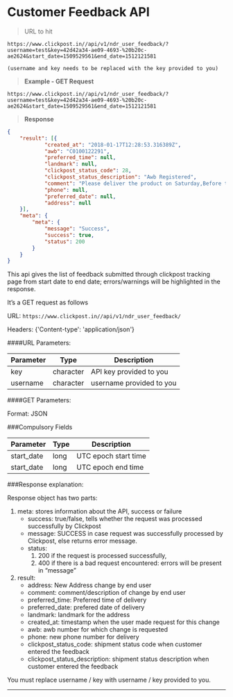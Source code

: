 # Customer Feedback API

>URL to hit

```
https://www.clickpost.in//api/v1/ndr_user_feedback/?username=test&key=42d42a34-ae09-4693-%20b20c-ae2624&start_date=1509529561&end_date=1512121581

(username and key needs to be replaced with the key provided to you)
```

>__Example - GET Request__

```
https://www.clickpost.in//api/v1/ndr_user_feedback/?username=test&key=42d42a34-ae09-4693-%20b20c-ae2624&start_date=1509529561&end_date=1512121581
```

>__Response__

```json
{
    "result": [{
            "created_at": "2018-01-17T12:28:53.316389Z",
            "awb": "C0100122291",
            "preferred_time": null,
            "landmark": null,
            "clickpost_status_code": 28,
            "clickpost_status_description": "Awb Registered",
            "comment": "Please deliver the product on Saturday,Before that I won't be at my address",
            "phone": null,
            "preferred_date": null,
            "address": null
    }],
    "meta": {
        "meta": {
            "message": "Success",
            "success": true,
            "status": 200
        }
    }
}
```

This api gives the list of feedback submitted through clickpost tracking page from start date to end date; errors/warnings will be highlighted in the response.

It’s a GET request as follows

URL:
`https://www.clickpost.in//api/v1/ndr_user_feedback/
`

Headers: {'Content-type': 'application/json'}

####URL Parameters:

Parameter | Type | Description
--------- | ---- | -----------
key | character | API key provided to you
username | character | username provided to you

####GET Parameters:

Format: JSON

###Compulsory Fields

Parameter | Type | Description
--------- | ---- | -----------
start_date | long | UTC epoch start time
start_date | long | UTC epoch end time

###Response explanation:

Response object has two parts:

1. meta: stores information about the API, success or failure
    + success: true/false, tells whether the request was processed successfully by Clickpost 
    + message: SUCCESS in case request was successfully processed by Clickpost, else returns error message.
    + status:
        1. 200 if the request is processed successfully,
        2. 400 if there is a bad request encountered: errors will be present in “message”
2. result: 
    + address: New Address change by end user
    + comment: comment/description of change by end user
    + preferred_time: Preferred time of delivery 
    + preferred_date: prefered date of delivery
    + landmark: landmark for the address
    + created_at: timestamp when the user made request for this change
    + awb: awb number for which change is requested
    + phone: new phone number for delivery   
    + clickpost_status_code: shipment status code when customer entered the feedback 
    + clickpost_status_description: shipment status description when customer entered the feedback

<aside class="warning">
You must replace username / key with username / key provided to you.
</aside>

-------